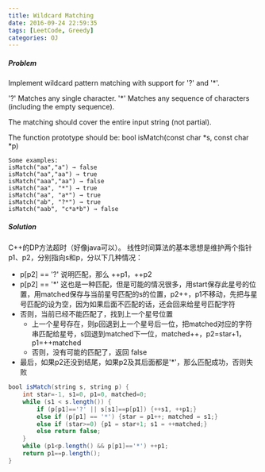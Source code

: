 ```yaml
---
title: Wildcard Matching
date: 2016-09-24 22:59:35
tags: [LeetCode, Greedy]
categories: OJ
---
```


##### Problem
Implement wildcard pattern matching with support for '?' and '*'.

'?' Matches any single character.
'*' Matches any sequence of characters (including the empty sequence).

The matching should cover the entire input string (not partial).

The function prototype should be:
bool isMatch(const char *s, const char *p)

    Some examples:
    isMatch("aa","a") → false
    isMatch("aa","aa") → true
    isMatch("aaa","aa") → false
    isMatch("aa", "*") → true
    isMatch("aa", "a*") → true
    isMatch("ab", "?*") → true
    isMatch("aab", "c*a*b") → false

##### Solution
C++的DP方法超时（好像java可以）。
线性时间算法的基本思想是维护两个指针p1、p2，分别指向s和p，分以下几种情况：

- p[p2] == '?' 说明匹配，那么 ++p1，++p2
- p[p2] == '*' 这也是一种匹配，但是可能的情况很多，用start保存此星号的位置，用matched保存与当前星号匹配的s的位置，p2++，p1不移动，先把与星号匹配的设为空，因为如果后面不匹配的话，还会回来给星号匹配字符
- 否则，当前已经不能匹配了，找到上一个星号位置
    - 上一个星号存在，则p回退到上一个星号后一位，把matched对应的字符串匹配给星号，s回退到matched下一位，matched++，p2=star+1，p1=++matched
    - 否则，没有可能的匹配了，返回 false
- 最后，如果p2还没到结尾，如果p2及其后面都是'*'，那么匹配成功，否则失败

```java
bool isMatch(string s, string p) {
    int star=-1, s1=0, p1=0, matched=0;
    while (s1 < s.length()) {
        if (p[p1]=='?' || s[s1]==p[p1]) {++s1, ++p1;}
        else if (p[p1] == '*') {star = p1++; matched = s1;}
        else if (star>=0) {p1 = star+1; s1 = ++matched;}
        else return false;
    }
    while (p1<p.length() && p[p1]=='*') ++p1;
    return p1==p.length();
}
```